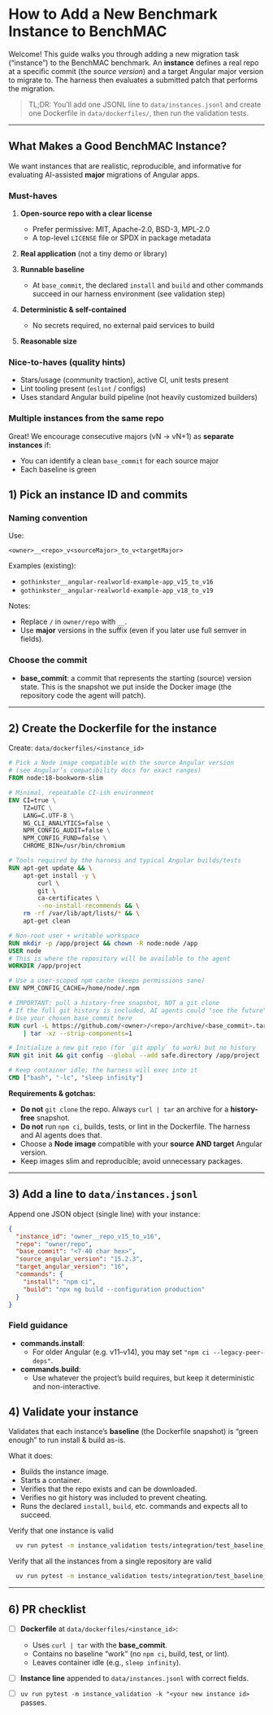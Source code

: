 # How to Add a New Benchmark Instance to BenchMAC

Welcome! This guide walks you through adding a new migration task (“instance”) to the BenchMAC benchmark. An **instance** defines a real repo at a specific commit (the *source version*) and a target Angular major version to migrate to. The harness then evaluates a submitted patch that performs the migration.

> TL;DR: You’ll add one JSONL line to `data/instances.jsonl` and create one Dockerfile in `data/dockerfiles/`, then run the validation tests.

---
## What Makes a Good BenchMAC Instance?

We want instances that are realistic, reproducible, and informative for evaluating AI-assisted **major** migrations of Angular apps.

### Must-haves

1. **Open-source repo with a clear license**

   * Prefer permissive: MIT, Apache-2.0, BSD-3, MPL-2.0
   * A top-level `LICENSE` file or SPDX in package metadata

2. **Real application** (not a tiny demo or library)

3. **Runnable baseline**

   * At `base_commit`, the declared `install` and `build` and other commands succeed in our harness environment (see validation step)

4. **Deterministic & self-contained**

   * No secrets required, no external paid services to build

5. **Reasonable size**


### Nice-to-haves (quality hints)

* Stars/usage (community traction), active CI, unit tests present
* Lint tooling present (`eslint` / configs)
* Uses standard Angular build pipeline (not heavily customized builders)

### Multiple instances from the same repo

Great! We encourage consecutive majors (vN → vN+1) as **separate instances** if:

* You can identify a clean `base_commit` for each source major
* Each baseline is green


## 1) Pick an instance ID and commits

### Naming convention

Use:

```
<owner>__<repo>_v<sourceMajor>_to_v<targetMajor>
```

Examples (existing):

* `gothinkster__angular-realworld-example-app_v15_to_v16`
* `gothinkster__angular-realworld-example-app_v18_to_v19`

Notes:

* Replace `/` in `owner/repo` with `__`.
* Use **major** versions in the suffix (even if you later use full semver in fields).

### Choose the commit

* **base\_commit**: a commit that represents the starting (source) version state.
  This is the snapshot we put inside the Docker image (the repository code the agent will patch).
---

## 2) Create the Dockerfile for the instance

Create:
`data/dockerfiles/<instance_id>`

```dockerfile
# Pick a Node image compatible with the source Angular version
# (see Angular’s compatibility docs for exact ranges)
FROM node:18-bookworm-slim

# Minimal, repeatable CI-ish environment
ENV CI=true \
    TZ=UTC \
    LANG=C.UTF-8 \
    NG_CLI_ANALYTICS=false \
    NPM_CONFIG_AUDIT=false \
    NPM_CONFIG_FUND=false \
    CHROME_BIN=/usr/bin/chromium

# Tools required by the harness and typical Angular builds/tests
RUN apt-get update && \
    apt-get install -y \
        curl \
        git \
        ca-certificates \
        --no-install-recommends && \
    rm -rf /var/lib/apt/lists/* && \
    apt-get clean

# Non-root user + writable workspace
RUN mkdir -p /app/project && chown -R node:node /app
USER node
# This is where the repository will be available to the agent
WORKDIR /app/project

# Use a user-scoped npm cache (keeps permissions sane)
ENV NPM_CONFIG_CACHE=/home/node/.npm

# IMPORTANT: pull a history-free snapshot, NOT a git clone
# If the full git history is included, AI agents could "see the future" and cheat.
# Use your chosen base_commit here
RUN curl -L https://github.com/<owner>/<repo>/archive/<base_commit>.tar.gz \
    | tar -xz --strip-components=1

# Initialize a new git repo (for `git apply` to work) but no history
RUN git init && git config --global --add safe.directory /app/project

# Keep container idle; the harness will exec into it
CMD ["bash", "-lc", "sleep infinity"]
```

**Requirements & gotchas:**

* **Do not** `git clone` the repo. Always `curl | tar` an archive for a **history-free** snapshot.
* **Do not** run `npm ci`, builds, tests, or lint in the Dockerfile. The harness and AI agents does that.
* Choose a **Node image** compatible with your **source AND target** Angular version.
* Keep images slim and reproducible; avoid unnecessary packages.

---

## 3) Add a line to `data/instances.jsonl`

Append one JSON object (single line) with your instance:

```json
{
  "instance_id": "owner__repo_v15_to_v16",
  "repo": "owner/repo",
  "base_commit": "<7-40 char hex>",
  "source_angular_version": "15.2.3",
  "target_angular_version": "16",
  "commands": {
    "install": "npm ci",
    "build": "npx ng build --configuration production"
  }
}
```

### Field guidance

* **commands.install**:
  * For older Angular (e.g. v11–v14), you may set `"npm ci --legacy-peer-deps"`.
* **commands.build**:
  * Use whatever the project’s build requires, but keep it deterministic and non-interactive.


## 4) Validate your instance

Validates that each instance’s **baseline** (the Dockerfile snapshot) is “green enough” to run install & build as-is.

What it does:

* Builds the instance image.
* Starts a container.
* Verifies that the repo exists and can be downloaded.
* Verifies no git history was included to prevent cheating.
* Runs the declared `install`, `build`, etc. commands and expects all to succeed.

Verify that one instance is valid
```bash
  uv run pytest -m instance_validation tests/integration/test_baseline_validation.py -k "instance_id"
```

Verify that all the instances from a single repository are valid
```bash
  uv run pytest -m instance_validation tests/integration/test_baseline_validation.py -k "<owner>__<repo>"
```

---

## 6) PR checklist

* [ ] **Dockerfile** at `data/dockerfiles/<instance_id>`:

  * Uses `curl | tar` with the **base\_commit**.
  * Contains no baseline “work” (no `npm ci`, build, test, or lint).
  * Leaves container idle (e.g., `sleep infinity`).
* [ ] **Instance line** appended to `data/instances.jsonl` with correct fields.
* [ ] `uv run pytest -m instance_validation -k "<your new instance id>` passes.
